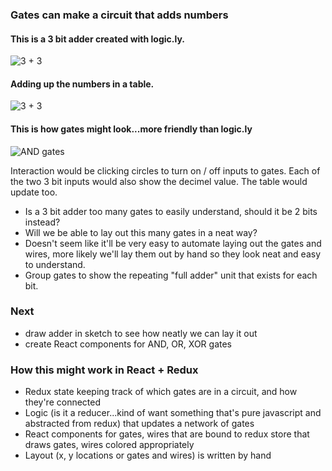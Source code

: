 ### Gates can make a circuit that adds numbers

#### This is a 3 bit adder created with logic.ly. 
![3 + 3](https://raw.githubusercontent.com/ReidWilliams/from-machine-to-code/master/assets/adder/3%20%2B%203.png)

#### Adding up the numbers in a table.
![3 + 3](https://raw.githubusercontent.com/ReidWilliams/from-machine-to-code/master/assets/adder/adding.jpg)

#### This is how gates might look...more friendly than logic.ly
![AND gates](https://raw.githubusercontent.com/ReidWilliams/from-machine-to-code/master/assets/gates.jpg)

Interaction would be clicking circles to turn on / off inputs to gates. Each of the two 3 bit inputs would also show the decimel value. The table would update too. 

- Is a 3 bit adder too many gates to easily understand, should it be 2 bits instead?
- Will we be able to lay out this many gates in a neat way?
- Doesn't seem like it'll be very easy to automate laying out the gates and wires, more likely we'll lay them out by hand so they look neat and easy to understand.
- Group gates to show the repeating "full adder" unit that exists for each bit.

### Next
- draw adder in sketch to see how neatly we can lay it out
- create React components for AND, OR, XOR gates

### How this might work in React + Redux
- Redux state keeping track of which gates are in a circuit, and how they're connected
- Logic (is it a reducer...kind of want something that's pure javascript and abstracted from redux) that updates a network of gates
- React components for gates, wires that are bound to redux store that draws gates, wires colored appropriately
- Layout (x, y locations or gates and wires) is written by hand



